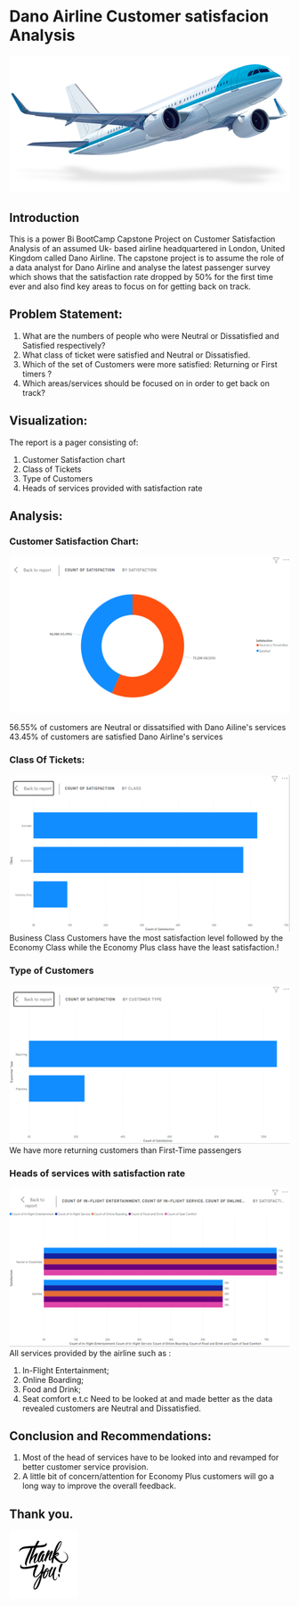 # Dano Airline Customer satisfacion Analysis

![](airline_intro.png)

## Introduction 

This is a power Bi BootCamp Capstone Project on Customer Satisfaction Analysis of an assumed Uk- based airline headquartered in London, United Kingdom called Dano Airline.
The capstone project is to assume the role of a data analyst for Dano Airline and analyse the latest passenger survey which shows that the satisfaction rate dropped by 50% for the first time ever and also find key areas to focus on for getting back on track.

## Problem Statement:

1. What are the numbers of people who were Neutral or Dissatisfied and Satisfied respectively?
2. What class of ticket were satisfied and Neutral or Dissatisfied.
3. Which of the set of Customers were more satisfied: Returning or First timers ?
4. Which areas/services should be focused on in order to get back on track? 


## Visualization:

The report is a pager consisting of:
1. Customer Satisfaction chart
2. Class of Tickets
3. Type of Customers
4. Heads of services provided with satisfaction rate

## Analysis:

### Customer Satisfaction Chart:

![](Customer_satisfaction.PNG)

56.55% of customers are Neutral or dissatsified with Dano Ailine's services
43.45% of customers are satisfied Dano Airline's services

### Class Of Tickets:
![](Customer_class.PNG)
Business Class Customers have the most satisfaction level followed by the Economy Class while the Economy Plus class have the least satisfaction.!

### Type of Customers
![](Customer_type.PNG)
We have more returning customers than First-Time passengers

### Heads of services with satisfaction rate
![](Items_to_Work.PNG)
All services provided by the airline such as :
1. In-Flight Entertainment;
2. Online Boarding;
3. Food and Drink;
4. Seat comfort e.t.c
Need to be looked at and made better as the data revealed customers are Neutral and Dissatisfied.

## Conclusion and Recommendations:
1. Most of the head of services have to be looked into and revamped for better customer service provision.
2. A little bit of concern/attention for Economy Plus customers will go a long way to improve the overall feedback.

## Thank you.
![](Thanks.png)








 
